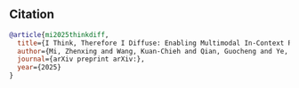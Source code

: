 <!-- <br />
<div align="center">
  <h1 align="center">I Think, Therefore I Diffuse: Enabling Multimodal In-Context Reasoning in Diffusion Models</h1>

<div class="is-size-5 publication-authors">
            <span class="author-block">
              <a href="https://mizhenxing.github.io" target="_blank">Zhenxing Mi</a><sup>1</sup>,</span>
              <span class="author-block">
                <a href="https://wangkua1.github.io" target="_blank">Kuan-Chieh Wang</a><sup>2</sup>,</span>
                <span class="author-block">
                  <a href="https://guochengqian.github.io" target="_blank">Guocheng Qian</a><sup>2</sup>,
                </span>
                <span class="author-block">
                  <a href="https://sites.google.com/site/yhrspace" target="_blank">Hanrong Ye</a><sup>1</sup>,
                </span>
                <span class="author-block">
                  <a href="https://github.com/rt219" target="_blank">Runtao Liu</a><sup>1</sup>,
                </span>
                <br> 
                <span class="author-block">
                  <a href="https://stulyakov.com" target="_blank">Sergey Tulyakov</a><sup>2</sup>,
                </span>
                <span class="author-block">
                  <a href="https://kfiraberman.github.io" target="_blank">Kfir Aberman</a><sup>2</sup>,
                </span>
                <span class="author-block">
                  <a href="https://www.danxurgb.net" target="_blank">Dan Xu</a><sup>1</sup>
                </span>
          </div>
</div> -->

## Citation

```bibtex
@article{mi2025thinkdiff,
  title={I Think, Therefore I Diffuse: Enabling Multimodal In-Context Reasoning in Diffusion Models},
  author={Mi, Zhenxing and Wang, Kuan-Chieh and Qian, Guocheng and Ye, Hanrong and Liu, Runtao and Tulyakov, Sergey and Aberman, Kfir and Xu, Dan},
  journal={arXiv preprint arXiv:},
  year={2025}
}
```
